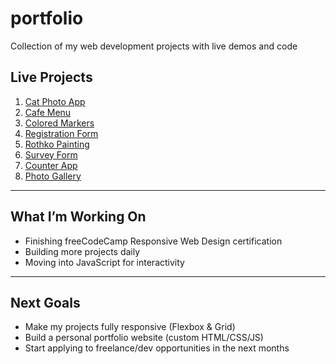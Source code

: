 # portfolio
Collection of my web development projects with live demos and code
##  Live Projects

1.  [Cat Photo App](https://vladimirovatsvetelina49-cpu.github.io/cat-photo-app/)  
2.  [Cafe Menu](https://vladimirovatsvetelina49-cpu.github.io/cafe-menu/)  
3. [Colored Markers](https://vladimirovatsvetelina49-cpu.github.io/colored-markers/)  
4. [Registration Form](https://vladimirovatsvetelina49-cpu.github.io/registration-form/)
5. [Rothko Painting](https://vladimirovatsvetelina49-cpu.github.io/rothko-painting/)
6. [Survey Form](https://vladimirovatsvetelina49-cpu.github.io/survey-form/)
7. [Counter App](https://vladimirovatsvetelina49-cpu.github.io/counter-app/)
8. [Photo Gallery](https://vladimirovatsvetelina49-cpu.github.io/photo-gallery/)

---

##  What I’m Working On
- Finishing freeCodeCamp Responsive Web Design certification  
- Building more projects daily  
- Moving into JavaScript for interactivity  

---

##  Next Goals
- Make my projects fully responsive (Flexbox & Grid)  
- Build a personal portfolio website (custom HTML/CSS/JS)  
- Start applying to freelance/dev opportunities in the next months
